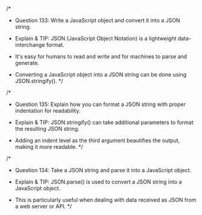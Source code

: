 /\*

- Question 133: Write a JavaScript object and convert it into a JSON string.

- Explain & TIP: JSON (JavaScript Object Notation) is a lightweight data-interchange format.
- It's easy for humans to read and write and for machines to parse and generate.
- Converting a JavaScript object into a JSON string can be done using JSON.stringify().
  \*/

/\*

- Question 135: Explain how you can format a JSON string with proper indentation for readability.

- Explain & TIP: JSON.stringify() can take additional parameters to format the resulting JSON string.
- Adding an indent level as the third argument beautifies the output, making it more readable.
  \*/

/\*

- Question 134: Take a JSON string and parse it into a JavaScript object.

- Explain & TIP: JSON.parse() is used to convert a JSON string into a JavaScript object.
- This is particularly useful when dealing with data received as JSON from a web server or API.
  \*/
